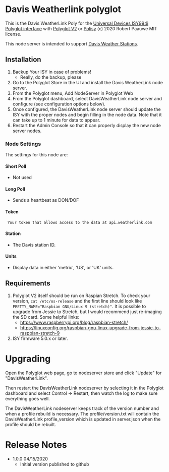 
# Davis Weatherlink polyglot

This is the Davis WeatherLink Poly for the [Universal Devices ISY994i](https://www.universal-devices.com/residential/ISY) [Polyglot interface](http://www.universal-devices.com/developers/polyglot/docs/) with  [Polyglot V2](https://github.com/Einstein42/udi-polyglotv2) or [Polisy](https://www.universal-devices.com/product/polisy/)
(c) 2020 Robert Paauwe
MIT license.

This node server is intended to support [Davis Weather Stations](http://www.davisinstruments.com/).

## Installation

1. Backup Your ISY in case of problems!
   * Really, do the backup, please
2. Go to the Polyglot Store in the UI and install the Davis WeatherLink node server.
3. From the Polyglot menu, Add NodeServer in Polyglot Web
4. From the Polyglot dashboard, select DavisWeatherLink node server and configure (see configuration options below).
5. Once configured, the DavisWeatherLink node server should update the ISY with the proper nodes and begin filling in the node data. Note that it can take up to 1 minute for data to appear.
6. Restart the Admin Console so that it can properly display the new node server nodes.

### Node Settings
The settings for this node are:

#### Short Poll
   * Not used
#### Long Poll
   * Sends a heartbeat as DON/DOF
#### Token
     Your token that allows access to the data at api.weatherlink.com
#### Station
   * The Davis station ID.
#### Units
   * Display data in either 'metric', 'US', or 'UK' units.


## Requirements

1. Polyglot V2 itself should be run on Raspian Stretch.
  To check your version, ```cat /etc/os-release``` and the first line should look like
  ```PRETTY_NAME="Raspbian GNU/Linux 9 (stretch)"```. It is possible to upgrade from Jessie to
  Stretch, but I would recommend just re-imaging the SD card.  Some helpful links:
   * https://www.raspberrypi.org/blog/raspbian-stretch/
   * https://linuxconfig.org/raspbian-gnu-linux-upgrade-from-jessie-to-raspbian-stretch-9
2. ISY firmware 5.0.x or later.

# Upgrading

Open the Polyglot web page, go to nodeserver store and click "Update" for "DavisWeatherLink".

Then restart the DavisWeatherLink nodeserver by selecting it in the Polyglot dashboard and select Control -> Restart, then watch the log to make sure everything goes well.

The DavisWeatherLink nodeserver keeps track of the version number and when a profile rebuild is necessary.  The profile/version.txt will contain the DavisWeatherLink profile_version which is updated in server.json when the profile should be rebuilt.

# Release Notes

- 1.0.0 04/15/2020
   - Initial version published to github
